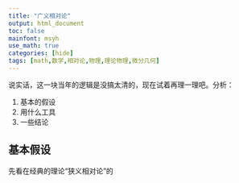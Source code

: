 ```yaml
---
title: "广义相对论"
output: html_document
toc: false
mainfont: msyh
use_math: true
categories: [hide]
tags: [math,数学,相对论,物理,理论物理,微分几何]
---
```

<meta http-equiv='Content-Type' content='text/html; charset=utf-8' />

说实话，这一块当年的逻辑是没搞太清的，现在试着再理一理吧。分析：

1. 基本的假设
2. 用什么工具
3. 一些结论

## 基本假设
先看在经典的理论“狭义相对论”的

